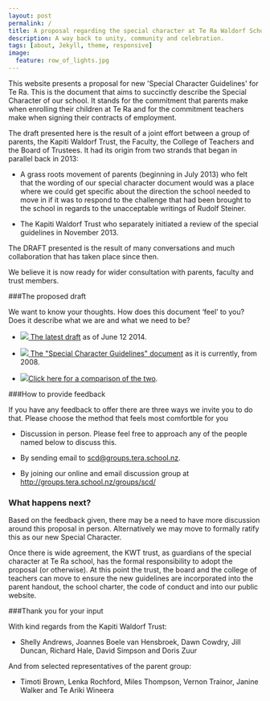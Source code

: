 ```yaml
---
layout: post
permalink: /
title: A proposal regarding the special character at Te Ra Waldorf School
description: A way back to unity, community and celebration.
tags: [about, Jekyll, theme, responsive]
image:
  feature: row_of_lights.jpg
---
```


This website presents a proposal for new 'Special Character Guidelines' for Te Ra. This is the document that aims to succinctly describe the Special Character of our school. It stands for the commitment that parents make when enrolling their children at Te Ra and for the commitment teachers make when signing their contracts of employment.

The draft presented here is the result of a joint effort between a group of parents, the Kapiti Waldorf Trust, the Faculty, the College of Teachers and the Board of Trustees. It had its origin from two strands that began in parallel back in 2013: 

- A grass roots movement of parents (beginning in July 2013) who felt that the wording of our special character document would was a place where we could get specific about the direction the school needed to move in if it was to  respond to the challenge that had been brought to the school in regards to the unacceptable writings of Rudolf Steiner.

- The Kapiti Waldorf Trust who separately initiated a review of the special guidelines in November 2013. 

The DRAFT presented is the result of many conversations and much collaboration that has taken place since then. 

We believe it is now ready for wider consultation with parents, faculty and trust members. 

###The proposed draft

We want to know your thoughts. How does this document ‘feel’ to you? Does it describe what we are and what we need to be?

- <a href="{{site.url}}/proposal/Special_Character_Guiding_Principles_DRAFT_12_June_2014.pdf"><img src="{{site.url}}/images/pdf_icon.png" class="icon" /> The latest draft</a> as of June 12 2014.

- <a href="{{site.url}}/proposal/Guiding_Principles_as_now.pdf"><img src="{{site.url}}/images/pdf_icon.png" class="icon" /> The "Special Character Guidelines" document</a> as it is currently, from 2008.

- <a href="{{site.url}}/proposal/Guiding_Principles_Diff_April_2014_vs_2008.pdf"><img src="{{site.url}}/images/pdf_icon.png" class="icon" />Click here for a comparison of the two</a>.

###How to provide feedback

If you have any feedback to offer there are three ways we invite you to do that. Please choose the method that feels most comfortble for you 

- Discussion in person. Please feel free to approach any of the people named below to discuss this. 

- By sending email to <a href="mailto:scd@groups.tera.school.nz">scd@groups.tera.school.nz</a>.

- By joining our online and email discussion group at <a href="http://groups.tera.school.nz/groups/scd/">http://groups.tera.school.nz/groups/scd/</a>


### What happens next?

Based on the feedback given, there may be a need to have more discussion around this proposal in person. Alternatively we may move to formally ratify this as our new Special Character. 

Once there is wide agreement, the KWT trust, as guardians of the special character at Te Ra school, has the formal responsibility to adopt the proposal (or otherwise). At this point the trust, the board and the college of teachers can move to ensure the new guidelines are incorporated into the parent handout, the school charter, the code of conduct and into our public website.

###Thank you for your input

With kind regards from the Kapiti Waldorf Trust: 

- Shelly Andrews, Joannes Boele van Hensbroek, Dawn Cowdry, Jill Duncan, Richard Hale, David Simpson and Doris Zuur

And from selected representatives of the parent group:

- Timoti Brown, Lenka Rochford, Miles Thompson, Vernon Trainor, Janine Walker and Te Ariki Wineera



 
